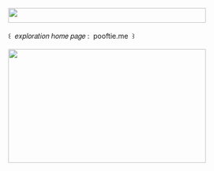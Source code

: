 <img width="400" height="30" src="https://middlepot.com/img/lacey.png">\
  \
 ‌ ‌ ‌ ‌ ‌ ‌ ‌ ‌ ‌ ‌ ‌꒰ ‌ 𝑒𝑥𝑝𝑙𝑜𝑟𝑎𝑡𝑖𝑜𝑛 ℎ𝑜𝑚𝑒 𝑝𝑎𝑔𝑒 : ‌ pooftie.me ‌ ꒱\
  \
<img width="400" height="230" src="https://middlepot.com/img/virtual.jpg">
